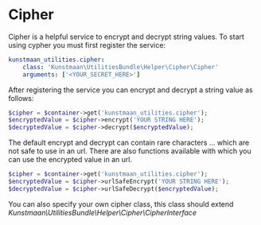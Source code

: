 Cipher
======
Cipher is a helpful service to encrypt and decrypt string values. To start using cypher you must first register the service:

```yaml
kunstmaan_utilities.cipher:
    class: 'Kunstmaan\UtilitiesBundle\Helper\Cipher\Cipher'
    arguments: ['<YOUR_SECRET_HERE>']
```

After registering the service you can encrypt and decrypt a string value as follows:

```php
$cipher = $container->get('kunstmaan_utilities.cipher');
$encryptedValue = $cipher->encrypt('YOUR STRING HERE');
$decryptedValue = $cipher->decrypt($encryptedValue);
```

The default encrypt and decrypt can contain rare characters … which are not safe to use in an url. There are also functions available with which you can use the encrypted value in an url.

```php
$cipher = $container->get('kunstmaan_utilities.cipher');
$encryptedValue = $cipher->urlSafeEncrypt('YOUR STRING HERE');
$decryptedValue = $cipher->urlSafeDecrypt($encryptedValue);
```

You can also specify your own cipher class, this class should extend *Kunstmaan\UtilitiesBundle\Helper\Cipher\CipherInterface*
